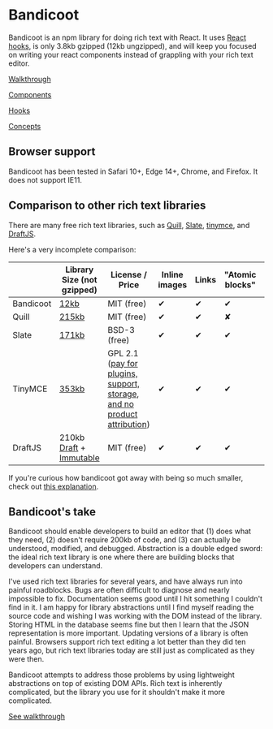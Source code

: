 # Bandicoot
Bandicoot is an npm library for doing rich text with React. It uses [React hooks](https://reactjs.org/docs/hooks-intro.html), is
only 3.8kb gzipped (12kb ungzipped), and will keep you focused on writing your react components instead of grappling with your rich text editor.

[Walkthrough](/walkthrough/getting-started.md)

[Components](/components/rich-text-editor.md)

[Hooks](/hooks/use-document-exec-command.md)

[Concepts](/concepts/control-button.md)

## Browser support
Bandicoot has been tested in Safari 10+, Edge 14+, Chrome, and Firefox. It does not support IE11.

## Comparison to other rich text libraries
There are many free rich text libraries, such as [Quill](https://quilljs.com/), [Slate](https://github.com/ianstormtaylor/slate),
[tinymce](https://www.tiny.cloud/), and [DraftJS](https://draftjs.org/).

Here's a very incomplete comparison:

|           | Library Size (not gzipped)                  | License / Price | Inline images | Links           | "Atomic blocks" | Built-in markdown support
|-----------|---------------------------------------------|-----------------|---------------|-----------------|-------------------|--------------------------
| Bandicoot | [12kb](https://unpkg.com/bandicoot/dist)    | MIT (free)      | &#10004;      | &#10004;        | &#10004;          | &#10008;
| Quill     | [215kb](https://unpkg.com/quill/dist/)      | MIT (free)      | &#10004;      | &#10004;        | &#10008;          | &#10004;
| Slate     | [171kb](https://unpkg.com/slate/dist/)      | BSD-3 (free)    | &#10004;      | &#10004;        | &#10004;          | &#10004;
| TinyMCE   | [353kb](https://unpkg.com/tinymce/)         | GPL 2.1 ([pay for plugins, support, storage, and no product attribution](https://www.tiny.cloud/pricing/))| &#10004;      | &#10004;        | &#10004;        | &#10004;
| DraftJS   | 210kb [Draft](https://unpkg.com/draft-js/dist/) + [Immutable](https://unpkg.com/immutable/dist/) | MIT (free) | &#10004;      | &#10004;        | &#10004;        | &#10008;

If you're curious how bandicoot got away with being so much smaller, check out [this explanation](/concepts/uncontrolled-editor.md#implications-for-bandicoot).

## Bandicoot's take
Bandicoot should enable developers to build an editor that (1) does what they need, (2) doesn't require 200kb of code, and (3) can actually be
understood, modified, and debugged. Abstraction is a double edged sword: the ideal rich text library is one
where there are building blocks that developers can understand.

I've used rich text libraries for several years, and have always run into painful roadblocks. Bugs are often difficult to
diagnose and nearly impossible to fix. Documentation seems good until I hit something I couldn't find in it. I am happy for
library abstractions until I find myself reading the source code and wishing I was working with the DOM instead of the library.
Storing HTML in the database seems fine but then I learn that the JSON representation is more important. Updating versions of
a library is often painful. Browsers support rich text editing a lot better than they did ten years ago, but rich
text libraries today are still just as complicated as they were then.

Bandicoot attempts to address those problems by using lightweight abstractions on top of existing DOM APIs.
Rich text is inherently complicated, but the library you use for it
shouldn't make it more complicated.

[See walkthrough](/walkthrough/getting-started.md)

